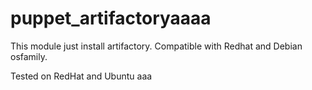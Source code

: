 # puppet_artifactoryaaaa

This module just install artifactory.
Compatible with Redhat and Debian osfamily. 

Tested on RedHat and Ubuntu
aaa
